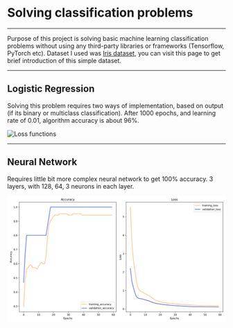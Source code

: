 # Solving classification problems
___
Purpose of this project is solving basic machine learning classification problems without using any third-party libraries or frameworks (Tensorflow, PyTorch etc). Dataset I used was [Iris dataset](https://scikit-learn.org/stable/auto_examples/datasets/plot_iris_dataset.html), you can visit this page to get brief introduction of this simple dataset.
___
## Logistic Regression

Solving this problem requires two ways of implementation, based on output (if its binary or multiclass classification). After 1000 epochs, and learning rate of 0.01, algorithm accuracy is about 96%.

![Loss functions](docs/assets/Plot1.png)
___
## Neural Network

Requires little bit more complex neural network to get 100% accuracy. 3 layers, with 128, 64, 3 neurons in each layer.

![Loss and accuracy](docs/assets/Plot2.png)